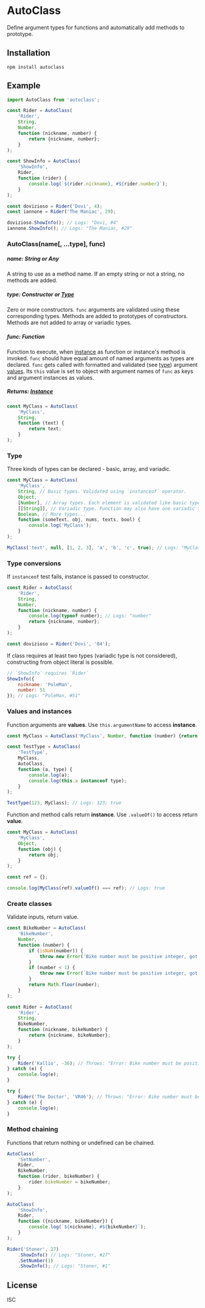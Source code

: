 # AutoClass

Define argument types for functions and automatically add methods to prototype.

## Installation

```
npm install autoclass
```

## Example

```js
import AutoClass from 'autoclass';

const Rider = AutoClass(
    'Rider',
    String,
    Number,
    function (nickname, number) {
        return {nickname, number};
    }
);

const ShowInfo = AutoClass(
    'ShowInfo',
    Rider,
    function (rider) {
        console.log(`${rider.nickname}, #${rider.number}`);
    }
);

const dovizioso = Rider('Dovi', 4);
const iannone = Rider('The Maniac', 29);

dovizioso.ShowInfo(); // Logs: "Dovi, #4"
iannone.ShowInfo(); // Logs: "The Maniac, #29"
```

### AutoClass(name[, ...type], func)

##### name: **String** or **Any**

A string to use as a method name. If an empty string or not a string, no methods are added.

##### type: **Constructor** or [Type](#type)

Zero or more constructors. `func` arguments are validated using these corresponding types. Methods are added to prototypes of constructors. Methods are not added to array or variadic types.

##### func: **Function**

Function to execute, when [instance](#values-and-instances) as function or instance's method is invoked. `func` should have equal amount of named arguments as types are declared. `func` gets called with formatted and validated (see [type](#type)) argument [values](#values-and-instances). Its `this` value is set to object with argument names of `func` as keys and argument instances as values.

##### Returns: [Instance](#values-and-instances)

```js
const MyClass = AutoClass(
    'MyClass',
    String,
    function (text) {
        return text;
    }
);
```

### Type

Three kinds of types can be declared - basic, array, and variadic.

```js
const MyClass = AutoClass(
    'MyClass',
    String, // Basic types. Validated using `instanceof` operator.
    Object,
    [Number], // Array types. Each element is validated like basic type.
    [[String]], // Variadic type. Function may also have one variadic type. Validated like array type.
    Boolean, // More types...
    function (someText, obj, nums, texts, bool) {
        console.log('MyClass');
    }
);

MyClass('text', null, [1, 2, 3], 'a', 'b', 'c', true); // Logs: "MyClass"
```

### Type conversions

If `instanceof` test fails, instance is passed to constructor.

```js
const Rider = AutoClass(
    'Rider',
    String,
    Number,
    function (nickname, number) {
        console.log(typeof number); // Logs: "number"
        return {nickname, number};
    }
);

const dovizioso = Rider('Dovi', '04');
```

If class requires at least two types (variadic type is not considered), constructing from object literal is possible.

```js
// `ShowInfo` requires `Rider`
ShowInfo({
    nickname: 'PoleMan',
    number: 51
}); // Logs: "PoleMan, #51"
```

### Values and instances

Function arguments are **values**. Use `this.argumentName` to access **instance**.

```js
const MyClass = AutoClass('MyClass', Number, function (number) {return number;});

const TestType = AutoClass(
    'TestType',
    MyClass,
    AutoClass,
    function (a, type) {
        console.log(a);
        console.log(this.a instanceof type);
    }
);

TestType(123, MyClass); // Logs: 123; true
```

Function and method calls return **instance**. Use `.valueOf()` to access return **value**.

```js
const MyClass = AutoClass(
    'MyClass',
    Object,
    function (obj) {
        return obj;
    }
);

const ref = {};

console.log(MyClass(ref).valueOf() === ref); // Logs: true
```

### Create classes

Validate inputs, return value.

```js
const BikeNumber = AutoClass(
    'BikeNumber',
    Number,
    function (number) {
        if (isNaN(number)) {
            throw new Error('Bike number must be positive integer, got NaN.');
        }
        if (number < 1) {
            throw new Error(`Bike number must be positive integer, got ${number}.`);
        }
        return Math.floor(number);
    }
);

const Rider = AutoClass(
    'Rider',
    String,
    BikeNumber,
    function (nickname, bikeNumber) {
        return {nickname, bikeNumber};
    }
);

try {
    Rider('Kallio', -36); // Throws: "Error: Bike number must be positive integer, got -36."
} catch (e) {
    console.log(e);
}

try {
    Rider('The Doctor', 'VR46'); // Throws: "Error: Bike number must be positive integer, got NaN."
} catch (e) {
    console.log(e);
}
```

### Method chaining

Functions that return nothing or undefined can be chained.

```js
AutoClass(
    'SetNumber',
    Rider,
    BikeNumber,
    function (rider, bikeNumber) {
        rider.bikeNumber = bikeNumber;
    }
);

AutoClass(
    'ShowInfo',
    Rider,
    function ({nickname, bikeNumber}) {
        console.log(`${nickname}, #${bikeNumber}`);
    }
);

Rider('Stoner', 27)
    .ShowInfo() // Logs: "Stoner, #27"
    .SetNumber(1)
    .ShowInfo(); // Logs: "Stoner, #1"
```

## License

ISC
